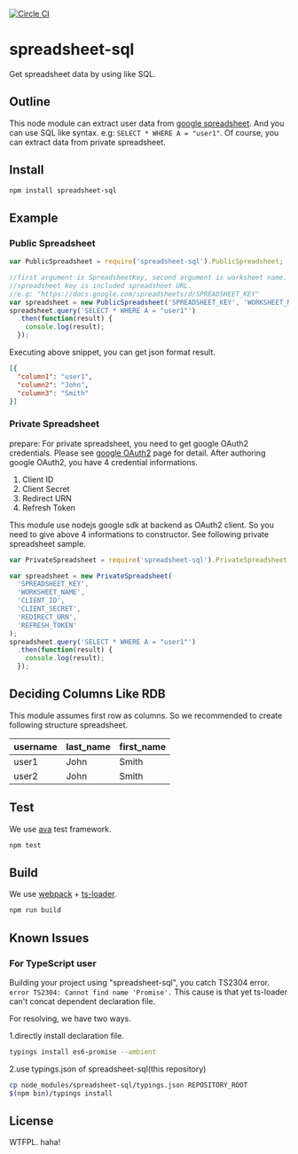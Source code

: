 [![Circle CI](https://circleci.com/gh/JumpeiArashi/spreadsheet-sql.svg?style=svg)](https://circleci.com/gh/JumpeiArashi/spreadsheet-sql)

spreadsheet-sql
====

Get spreadsheet data by using like SQL.

Outline
----

This node module can extract user data from [google spreadsheet](https://docs.google.com/spreadsheets/u/0/).
And you can use SQL like syntax. e.g: `SELECT * WHERE A = "user1"`.
Of course, you can extract data from private spreadsheet.

Install
----

```bash
npm install spreadsheet-sql
```

Example
----

### Public Spreadsheet

```javascript
var PublicSpreadsheet = require('spreadsheet-sql').PublicSpreadsheet;

//first argument is SpreadsheetKey, second argument is worksheet name.
//spreadsheet key is included spreadsheet URL.
//e.g: "https://docs.google.com/spreadsheets/d/SPREADSHEET_KEY"
var spreadsheet = new PublicSpreadsheet('SPREADSHEET_KEY', 'WORKSHEET_NAME');
spreadsheet.query('SELECT * WHERE A = "user1"')
  .then(function(result) {
    console.log(result);
  });
```

Executing above snippet, you can get json format result.

```json
[{
  "column1": "user1",
  "column2": "John",
  "column3": "Smith"
}]
```

### Private Spreadsheet

prepare: For private spreadsheet, you need to get google OAuth2 credentials.
Please see [google OAuth2](https://console.developers.google.com/apis/credentials) page for detail.
After authoring google OAuth2, you have 4 credential informations.

1. Client ID
2. Client Secret
3. Redirect URN
4. Refresh Token

This module use nodejs google sdk at backend as OAuth2 client.
So you need to give above 4 informations to constructor.
See following private spreadsheet sample.

```javascript
var PrivateSpreadsheet = require('spreadsheet-sql').PrivateSpreadsheet;

var spreadsheet = new PrivateSpreadsheet(
  'SPREADSHEET_KEY',
  'WORKSHEET_NAME',
  'CLIENT_ID',
  'CLIENT_SECRET',
  'REDIRECT_URN',
  'REFRESH_TOKEN'
);
spreadsheet.query('SELECT * WHERE A = "user1"')
  .then(function(result) {
    console.log(result);
  });
```

Deciding Columns Like RDB
----

This module assumes first row as columns.
So we recommended to create following structure spreadsheet.

| username | last_name | first_name |
| ---- | ---- | ---- |
| user1 | John | Smith |
| user2 | John | Smith |

Test
----

We use [ava](https://github.com/sindresorhus/ava) test framework.

```bash
npm test
```

Build
----

We use [webpack](https://webpack.github.io) + [ts-loader](https://github.com/TypeStrong/ts-loader).

```bash
npm run build
```

Known Issues
----

### For TypeScript user

Building your project using "spreadsheet-sql", you catch TS2304 error.
`error TS2304: Cannot find name 'Promise'.`
This cause is that yet ts-loader can't concat dependent declaration file.

For resolving, we have two ways.

1.directly install declaration file.

```bash
typings install es6-promise --ambient
```

2.use typings.json of spreadsheet-sql(this repository)

```bash
cp node_modules/spreadsheet-sql/typings.json REPOSITORY_ROOT
$(npm bin)/typings install
```

License
----

WTFPL. haha!
